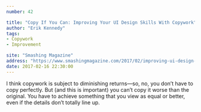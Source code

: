```yaml
---
number: 42

title: "Copy If You Can: Improving Your UI Design Skills With Copywork"
author: "Erik Kennedy"
tags:
- Copywork
- Improvement

site: "Smashing Magazine"
address: "https://www.smashingmagazine.com/2017/02/improving-ui-design-skills-copywork/"
date: 2017-02-16 22:30:00
---
```


I think copywork is subject to diminishing returns—so, no, you don’t have to copy perfectly. But (and this is important) you can’t copy it worse than the original. You have to achieve something that you view as equal or better, even if the details don’t totally line up.

